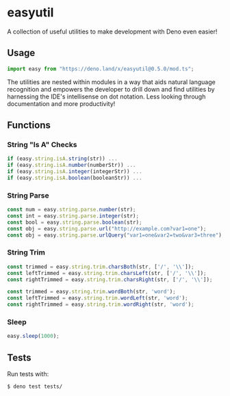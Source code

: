 # easyutil

A collection of useful utilities to make development with Deno even easier!

## Usage

```js
import easy from "https://deno.land/x/easyutil@0.5.0/mod.ts";
```

The utilities are nested within modules in a way that aids natural language recognition and empowers the developer to drill down and find utilities by harnessing the IDE's intellisense on dot notation. Less looking through documentation and more productivity!

## Functions

### String "Is A" Checks

```js
if (easy.string.isA.string(str)) ...
if (easy.string.isA.number(numberStr)) ...
if (easy.string.isA.integer(integerStr)) ...
if (easy.string.isA.boolean(booleanStr)) ...
```

### String Parse

```js
const num = easy.string.parse.number(str);
const int = easy.string.parse.integer(str);
const bool = easy.string.parse.boolean(str);
const obj = easy.string.parse.url("http://example.com?var1=one");
const obj = easy.string.parse.urlQuery("var1=one&var2=two&var3=three");
```

### String Trim

```js
const trimmed = easy.string.trim.charsBoth(str, ['/', '\\']);
const leftTrimmed = easy.string.trim.charsLeft(str, ['/', '\\']);
const rightTrimmed = easy.string.trim.charsRight(str, ['/', '\\']);

const trimmed = easy.string.trim.wordBoth(str, 'word');
const leftTrimmed = easy.string.trim.wordLeft(str, 'word');
const rightTrimmed = easy.string.trim.wordRight(str, 'word');
```

### Sleep

```js
easy.sleep(1000);
```

## Tests

Run tests with:
```
$ deno test tests/
```
